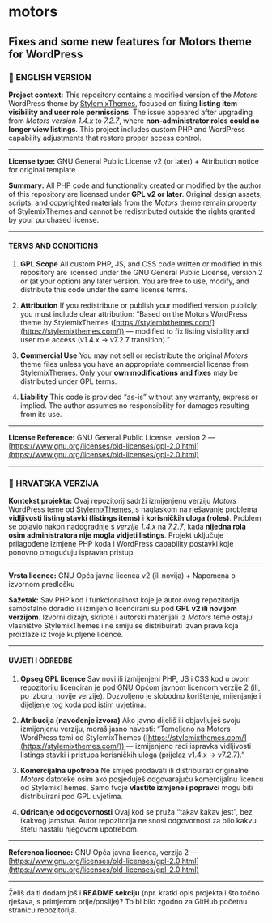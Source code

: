 # motors
Fixes and some new features for Motors theme for WordPress
---


### 🔹 ENGLISH VERSION

**Project context:**
This repository contains a modified version of the *Motors* WordPress theme by [StylemixThemes](https://stylemixthemes.com/), focused on fixing **listing item visibility and user role permissions**.
The issue appeared after upgrading from *Motors version 1.4.x* to *7.2.7*, where **non-administrator roles could no longer view listings**.
This project includes custom PHP and WordPress capability adjustments that restore proper access control.

---

**License type:** GNU General Public License v2 (or later) + Attribution notice for original template

**Summary:**
All PHP code and functionality created or modified by the author of this repository are licensed under **GPL v2 or later**.
Original design assets, scripts, and copyrighted materials from the *Motors* theme remain property of StylemixThemes and cannot be redistributed outside the rights granted by your purchased license.

---

#### TERMS AND CONDITIONS

1. **GPL Scope**
   All custom PHP, JS, and CSS code written or modified in this repository are licensed under the GNU General Public License, version 2 or (at your option) any later version.
   You are free to use, modify, and distribute this code under the same license terms.

2. **Attribution**
   If you redistribute or publish your modified version publicly, you must include clear attribution:
   “Based on the Motors WordPress theme by StylemixThemes ([https://stylemixthemes.com/](https://stylemixthemes.com/)) — modified to fix listing visibility and user role access (v1.4.x → v7.2.7 transition).”

3. **Commercial Use**
   You may not sell or redistribute the original *Motors* theme files unless you have an appropriate commercial license from StylemixThemes.
   Only your **own modifications and fixes** may be distributed under GPL terms.

4. **Liability**
   This code is provided “as-is” without any warranty, express or implied. The author assumes no responsibility for damages resulting from its use.

---

**License Reference:**
GNU General Public License, version 2 — [https://www.gnu.org/licenses/old-licenses/gpl-2.0.html](https://www.gnu.org/licenses/old-licenses/gpl-2.0.html)

---

### 🔹 HRVATSKA VERZIJA

**Kontekst projekta:**
Ovaj repozitorij sadrži izmijenjenu verziju *Motors* WordPress teme od [StylemixThemes](https://stylemixthemes.com/), s naglaskom na rješavanje problema **vidljivosti listing stavki (listings items)** i **korisničkih uloga (roles)**.
Problem se pojavio nakon nadogradnje s *verzije 1.4.x* na *7.2.7*, kada **nijedna rola osim administratora nije mogla vidjeti listings**.
Projekt uključuje prilagođene izmjene PHP koda i WordPress capability postavki koje ponovno omogućuju ispravan pristup.

---

**Vrsta licence:** GNU Opća javna licenca v2 (ili novija) + Napomena o izvornom predlošku

**Sažetak:**
Sav PHP kod i funkcionalnost koje je autor ovog repozitorija samostalno doradio ili izmijenio licencirani su pod **GPL v2 ili novijom verzijom**.
Izvorni dizajn, skripte i autorski materijali iz *Motors* teme ostaju vlasništvo StylemixThemes i ne smiju se distribuirati izvan prava koja proizlaze iz tvoje kupljene licence.

---

#### UVJETI I ODREDBE

1. **Opseg GPL licence**
   Sav novi ili izmijenjeni PHP, JS i CSS kod u ovom repozitoriju licenciran je pod GNU Općom javnom licencom verzije 2 (ili, po izboru, novije verzije).
   Dozvoljeno je slobodno korištenje, mijenjanje i dijeljenje tog koda pod istim uvjetima.

2. **Atribucija (navođenje izvora)**
   Ako javno dijeliš ili objavljuješ svoju izmijenjenu verziju, moraš jasno navesti:
   “Temeljeno na Motors WordPress temi od StylemixThemes ([https://stylemixthemes.com/](https://stylemixthemes.com/)) — izmijenjeno radi ispravka vidljivosti listings stavki i pristupa korisničkih uloga (prijelaz v1.4.x → v7.2.7).”

3. **Komercijalna upotreba**
   Ne smiješ prodavati ili distribuirati originalne *Motors* datoteke osim ako posjeduješ odgovarajuću komercijalnu licencu od StylemixThemes.
   Samo tvoje **vlastite izmjene i popravci** mogu biti distribuirani pod GPL uvjetima.

4. **Odricanje od odgovornosti**
   Ovaj kod se pruža “takav kakav jest”, bez ikakvog jamstva. Autor repozitorija ne snosi odgovornost za bilo kakvu štetu nastalu njegovom upotrebom.

---

**Referenca licence:**
GNU Opća javna licenca, verzija 2 — [https://www.gnu.org/licenses/old-licenses/gpl-2.0.html](https://www.gnu.org/licenses/old-licenses/gpl-2.0.html)

---

Želiš da ti dodam još i **README sekciju** (npr. kratki opis projekta i što točno rješava, s primjerom prije/poslije)?
To bi bilo zgodno za GitHub početnu stranicu repozitorija.
